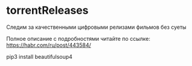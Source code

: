 # torrentReleases
Следим за качественными цифровыми релизами фильмов без суеты

Полное описание с подробностями читайте по ссылке:
https://habr.com/ru/post/443584/

pip3 install beautifulsoup4
